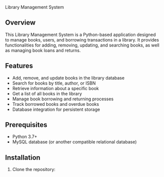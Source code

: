 Library Management System

## Overview

This Library Management System is a Python-based application designed to manage books, users, and borrowing transactions in a library. It provides functionalities for adding, removing, updating, and searching books, as well as managing book loans and returns.

## Features

- Add, remove, and update books in the library database
- Search for books by title, author, or ISBN
- Retrieve information about a specific book
- Get a list of all books in the library
- Manage book borrowing and returning processes
- Track borrowed books and overdue books
- Database integration for persistent storage

## Prerequisites

- Python 3.7+
- MySQL database (or another compatible relational database)


## Installation

1. Clone the repository:
